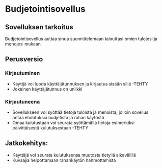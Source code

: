 # Budjetointisovellus

## Sovelluksen tarkoitus

Budjetointisovellus auttaa sinua suunnittelemaan talouttasi omien tulojesi ja menojesi mukaan

## Perusversio

### Kirjautuminen
- Käyttjä voi luoda käyttäjätunnuksen ja kirjautua sisään sillä -TEHTY
- Jokainen käyttäjätunnus on uniikki

### Kirjautuneena

- Sovellukseen voi syöttää tietoja tuloista ja menoista, jolloin sovellus antaa ehdotuksia
 budjetista ja rahan käytöstä
- Omaa kulutustaan voi seurata syöttämällä tietoja esimerkiksi päivittäisestä kulutuksestaan -TEHTY
 

## Jatkokehitys:
- Käyttäjä voi seurata kulutuksensa muutosta tietyllä aikavälillä
- Kuvaajia helpottamaan rahankäytön hahmottamista

